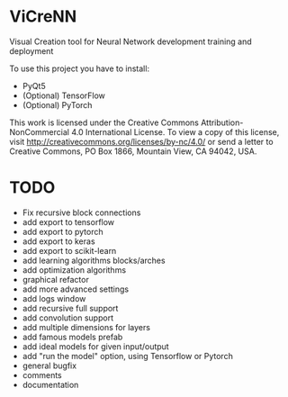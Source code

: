 # ViCreNN
Visual Creation tool for Neural Network development training and deployment

To use this project you have to install:

- PyQt5
- (Optional) TensorFlow
- (Optional) PyTorch


This work is licensed under the Creative Commons Attribution-NonCommercial 4.0 International License. To view a copy of this license, visit http://creativecommons.org/licenses/by-nc/4.0/ or send a letter to Creative Commons, PO Box 1866, Mountain View, CA 94042, USA.


# TODO

- Fix recursive block connections
- add export to tensorflow
- add export to pytorch
- add export to keras
- add export to scikit-learn
- add learning algorithms blocks/arches
- add optimization algorithms
- graphical refactor
- add more advanced settings
- add logs window
- add recursive full support
- add convolution support
- add multiple dimensions for layers
- add famous models prefab
- add ideal models for given input/output
- add "run the model" option, using Tensorflow or Pytorch
- general bugfix
- comments
- documentation
